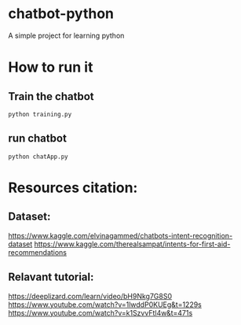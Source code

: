 # chatbot-python
A simple project for learning python

# How to run it
## Train the chatbot
<code>python training.py</code> 

## run chatbot
<code>python chatApp.py</code>



# Resources citation:
## Dataset:
https://www.kaggle.com/elvinagammed/chatbots-intent-recognition-dataset
https://www.kaggle.com/therealsampat/intents-for-first-aid-recommendations

## Relavant tutorial:
https://deeplizard.com/learn/video/bH9Nkg7G8S0 
https://www.youtube.com/watch?v=1lwddP0KUEg&t=1229s
https://www.youtube.com/watch?v=k1SzvvFtl4w&t=471s